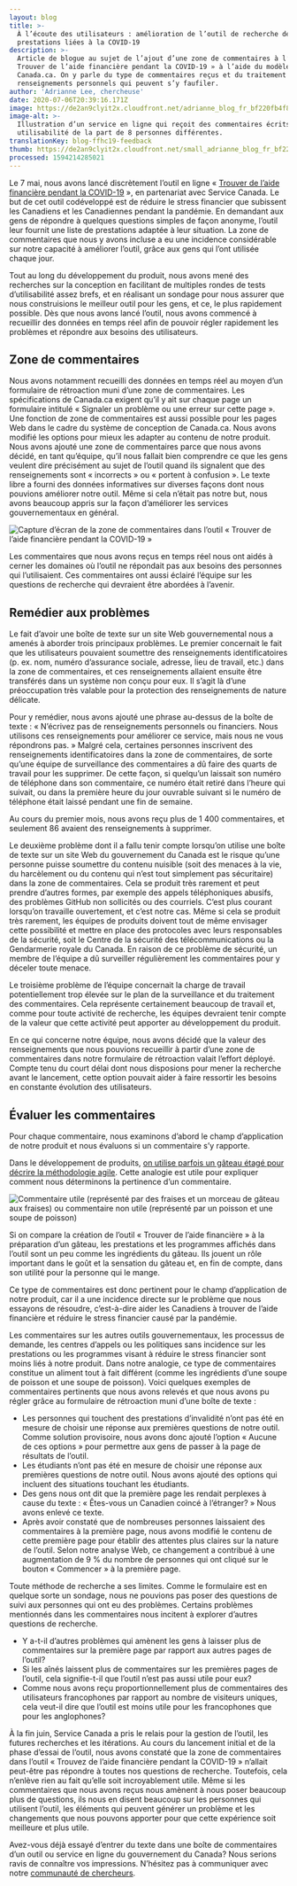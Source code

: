 ```yaml
---
layout: blog
title: >-
  À l’écoute des utilisateurs : amélioration de l’outil de recherche de
  prestations liées à la COVID-19
description: >-
  Article de blogue au sujet de l’ajout d’une zone de commentaires à l’outil «
  Trouver de l’aide financière pendant la COVID-19 » à l’aide du modèle de
  Canada.ca. On y parle du type de commentaires reçus et du traitement des
  renseignements personnels qui peuvent s’y faufiler.
author: 'Adrianne Lee, chercheuse'
date: 2020-07-06T20:39:16.171Z
image: https://de2an9clyit2x.cloudfront.net/adrianne_blog_fr_bf220fb4f8.jpg
image-alt: >-
  Illustration d’un service en ligne qui reçoit des commentaires écrits sur son
  utilisabilité de la part de 8 personnes différentes.
translationKey: blog-ffhc19-feedback
thumb: https://de2an9clyit2x.cloudfront.net/small_adrianne_blog_fr_bf220fb4f8.jpg
processed: 1594214285021
---
```

Le 7 mai, nous avons lancé discrètement l’outil en ligne « [Trouver de l’aide financière pendant la COVID-19](https://covid-prestations.alpha.canada.ca/fr/debut) », en partenariat avec Service Canada. Le but de cet outil codéveloppé est de réduire le stress financier que subissent les Canadiens et les Canadiennes pendant la pandémie. En demandant aux gens de répondre à quelques questions simples de façon anonyme, l’outil leur fournit une liste de prestations adaptée à leur situation. La zone de commentaires que nous y avons incluse a eu une incidence considérable sur notre capacité à améliorer l’outil, grâce aux gens qui l’ont utilisée chaque jour. 

Tout au long du développement du produit, nous avons mené des recherches sur la conception en facilitant de multiples rondes de tests d’utilisabilité assez brefs, et en réalisant un sondage pour nous assurer que nous construisions le meilleur outil pour les gens, et ce, le plus rapidement possible. Dès que nous avons lancé l’outil, nous avons commencé à recueillir des données en temps réel afin de pouvoir régler rapidement les problèmes et répondre aux besoins des utilisateurs.

## Zone de commentaires

Nous avons notamment recueilli des données en temps réel au moyen d’un formulaire de rétroaction muni d’une zone de commentaires. Les spécifications de Canada.ca exigent qu’il y ait sur chaque page un formulaire intitulé « Signaler un problème ou une erreur sur cette page ». Une fonction de zone de commentaires est aussi possible pour les pages Web dans le cadre du système de conception de Canada.ca. Nous avons modifié les options pour mieux les adapter au contenu de notre produit. Nous avons ajouté une zone de commentaires parce que nous avons décidé, en tant qu’équipe, qu’il nous fallait bien comprendre ce que les gens veulent dire précisément au sujet de l’outil quand ils signalent que des renseignements sont « incorrects » ou « portent à confusion ». Le texte libre a fourni des données informatives sur diverses façons dont nous pouvions améliorer notre outil. Même si cela n’était pas notre but, nous avons beaucoup appris sur la façon d’améliorer les services gouvernementaux en général.

![Capture d’écran de la zone de commentaires dans l’outil « Trouver de l’aide financière pendant la COVID-19 »](https://de2an9clyit2x.cloudfront.net/adrianne_blog_screenshot_fr_8e838e0f18.jpg)

Les commentaires que nous avons reçus en temps réel nous ont aidés à cerner les domaines où l’outil ne répondait pas aux besoins des personnes qui l’utilisaient. Ces commentaires ont aussi éclairé l’équipe sur les questions de recherche qui devraient être abordées à l’avenir.

## Remédier aux problèmes

Le fait d’avoir une boîte de texte sur un site Web gouvernemental nous a amenés à aborder trois principaux problèmes. Le premier concernait le fait que les utilisateurs pouvaient soumettre des renseignements identificatoires (p. ex. nom, numéro d’assurance sociale, adresse, lieu de travail, etc.) dans la zone de commentaires, et ces renseignements allaient ensuite être transférés dans un système non conçu pour eux. Il s’agit là d’une préoccupation très valable pour la protection des renseignements de nature délicate. 

Pour y remédier, nous avons ajouté une phrase au-dessus de la boîte de texte : « N’écrivez pas de renseignements personnels ou financiers. Nous utilisons ces renseignements pour améliorer ce service, mais nous ne vous répondrons pas. » Malgré cela, certaines personnes inscrivent des renseignements identificatoires dans la zone de commentaires, de sorte qu’une équipe de surveillance des commentaires a dû faire des quarts de travail pour les supprimer. De cette façon, si quelqu’un laissait son numéro de téléphone dans son commentaire, ce numéro était retiré dans l’heure qui suivait, ou dans la première heure du jour ouvrable suivant si le numéro de téléphone était laissé pendant une fin de semaine. 

Au cours du premier mois, nous avons reçu plus de 1 400 commentaires, et seulement 86 avaient des renseignements à supprimer. 

Le deuxième problème dont il a fallu tenir compte lorsqu’on utilise une boîte de texte sur un site Web du gouvernement du Canada est le risque qu’une personne puisse soumettre du contenu nuisible (soit des menaces à la vie, du harcèlement ou du contenu qui n’est tout simplement pas sécuritaire) dans la zone de commentaires. Cela se produit très rarement et peut prendre d’autres formes, par exemple des appels téléphoniques abusifs, des problèmes GitHub non sollicités ou des courriels. C’est plus courant lorsqu’on travaille ouvertement, et c’est notre cas. Même si cela se produit très rarement, les équipes de produits doivent tout de même envisager cette possibilité et mettre en place des protocoles avec leurs responsables de la sécurité, soit le Centre de la sécurité des télécommunications ou la Gendarmerie royale du Canada. En raison de ce problème de sécurité, un membre de l’équipe a dû surveiller régulièrement les commentaires pour y déceler toute menace.

Le troisième problème de l’équipe concernait la charge de travail potentiellement trop élevée sur le plan de la surveillance et du traitement des commentaires. Cela représente certainement beaucoup de travail et, comme pour toute activité de recherche, les équipes devraient tenir compte de la valeur que cette activité peut apporter au développement du produit.

En ce qui concerne notre équipe, nous avons décidé que la valeur des renseignements que nous pouvions recueillir à partir d’une zone de commentaires dans notre formulaire de rétroaction valait l’effort déployé. Compte tenu du court délai dont nous disposions pour mener la recherche avant le lancement, cette option pouvait aider à faire ressortir les besoins en constante évolution des utilisateurs.

## Évaluer les commentaires

Pour chaque commentaire, nous examinons d’abord le champ d’application de notre produit et nous évaluons si un commentaire s’y rapporte.  

Dans le développement de produits, [on utilise parfois un gâteau étagé pour décrire la méthodologie agile](https://twitter.com/nkkl/status/1066571295784022016). Cette analogie est utile pour expliquer comment nous déterminons la pertinence d’un commentaire.

![Commentaire utile (représenté par des fraises et un morceau de gâteau aux fraises) ou commentaire non utile (représenté par un poisson et une soupe de poisson)](https://de2an9clyit2x.cloudfront.net/adrianne_blog_infrographic_fr_25c0c76b18.jpg)

Si on compare la création de l’outil « Trouver de l’aide financière » à la préparation d’un gâteau, les prestations et les programmes affichés dans l’outil sont un peu comme les ingrédients du gâteau. Ils jouent un rôle important dans le goût et la sensation du gâteau et, en fin de compte, dans son utilité pour la personne qui le mange. 

Ce type de commentaires est donc pertinent pour le champ d’application de notre produit, car il a une incidence directe sur le problème que nous essayons de résoudre, c’est-à-dire aider les Canadiens à trouver de l’aide financière et réduire le stress financier causé par la pandémie.

Les commentaires sur les autres outils gouvernementaux, les processus de demande, les centres d’appels ou les politiques sans incidence sur les prestations ou les programmes visant à réduire le stress financier sont moins liés à notre produit. Dans notre analogie, ce type de commentaires constitue un aliment tout à fait différent (comme les ingrédients d’une soupe de poisson et une soupe de poisson). Voici quelques exemples de commentaires pertinents que nous avons relevés et que nous avons pu régler grâce au formulaire de rétroaction muni d’une boîte de texte :

* Les personnes qui touchent des prestations d’invalidité n’ont pas été en mesure de choisir une réponse aux premières questions de notre outil. Comme solution provisoire, nous avons donc ajouté l’option « Aucune de ces options » pour permettre aux gens de passer à la page de résultats de l’outil. 
* Les étudiants n’ont pas été en mesure de choisir une réponse aux premières questions de notre outil. Nous avons ajouté des options qui incluent des situations touchant les étudiants.
* Des gens nous ont dit que la première page les rendait perplexes à cause du texte : « Êtes-vous un Canadien coincé à l’étranger? » Nous avons enlevé ce texte.
* Après avoir constaté que de nombreuses personnes laissaient des commentaires à la première page, nous avons modifié le contenu de cette première page pour établir des attentes plus claires sur la nature de l’outil. Selon notre analyse Web, ce changement a contribué à une augmentation de 9 % du nombre de personnes qui ont cliqué sur le bouton « Commencer » à la première page. 

Toute méthode de recherche a ses limites. Comme le formulaire est en quelque sorte un sondage, nous ne pouvions pas poser des questions de suivi aux personnes qui ont eu des problèmes. Certains problèmes mentionnés dans les commentaires nous incitent à explorer d’autres questions de recherche.

* Y a-t-il d’autres problèmes qui amènent les gens à laisser plus de commentaires sur la première page par rapport aux autres pages de l’outil?
* Si les aînés laissent plus de commentaires sur les premières pages de l’outil, cela signifie-t-il que l’outil n’est pas aussi utile pour eux? 
* Comme nous avons reçu proportionnellement plus de commentaires des utilisateurs francophones par rapport au nombre de visiteurs uniques, cela veut-il dire que l’outil est moins utile pour les francophones que pour les anglophones?

À la fin juin, Service Canada a pris le relais pour la gestion de l’outil, les futures recherches et les itérations. Au cours du lancement initial et de la phase d’essai de l’outil, nous avons constaté que la zone de commentaires dans l’outil « Trouvez de l’aide financière pendant la COVID-19 » n’allait peut-être pas répondre à toutes nos questions de recherche. Toutefois, cela n’enlève rien au fait qu’elle soit incroyablement utile. Même si les commentaires que nous avons reçus nous amènent à nous poser beaucoup plus de questions, ils nous en disent beaucoup sur les personnes qui utilisent l’outil, les éléments qui peuvent générer un problème et les changements que nous pouvons apporter pour que cette expérience soit meilleure et plus utile. 

Avez-vous déjà essayé d’entrer du texte dans une boîte de commentaires d’un outil ou service en ligne du gouvernement du Canada? Nous serions ravis de connaître vos impressions. N’hésitez pas à communiquer avec notre [communauté de chercheurs](mailto:rc-gc-dr@cds-snc.ca).
